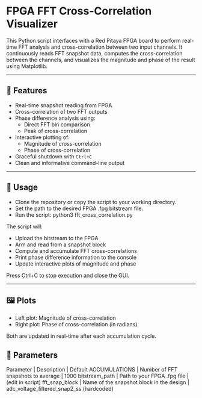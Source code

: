 # FPGA FFT Cross-Correlation Visualizer

This Python script interfaces with a Red Pitaya FPGA board to perform real-time FFT analysis and cross-correlation between two input channels. It continuously reads FFT snapshot data, computes the cross-correlation between the channels, and visualizes the magnitude and phase of the result using Matplotlib.

---

## 🧠 Features

- Real-time snapshot reading from FPGA
- Cross-correlation of two FFT outputs
- Phase difference analysis using:
  - Direct FFT bin comparison
  - Peak of cross-correlation
- Interactive plotting of:
  - Magnitude of cross-correlation
  - Phase of cross-correlation
- Graceful shutdown with `Ctrl+C`
- Clean and informative command-line output

---

## 🚀 Usage

- Clone the repository or copy the script to your working directory.
- Set the path to the desired FPGA .fpg bitstream file.
- Run the script: python3 fft_cross_correlation.py

The script will:

- Upload the bitstream to the FPGA
- Arm and read from a snapshot block
- Compute and accumulate FFT cross-correlations
- Print phase difference information to the console
- Update interactive plots of magnitude and phase

Press Ctrl+C to stop execution and close the GUI.

---

## 🖼️ Plots

- Left plot: Magnitude of cross-correlation
- Right plot: Phase of cross-correlation (in radians)

Both are updated in real-time after each accumulation cycle.

## 🧪 Parameters
Parameter | Description | Default
ACCUMULATIONS | Number of FFT snapshots to average | 1000
bitstream_path | Path to your FPGA .fpg file | (edit in script)
fft_snap_block | Name of the snapshot block in the design | adc_voltage_filtered_snap2_ss (hardcoded)

